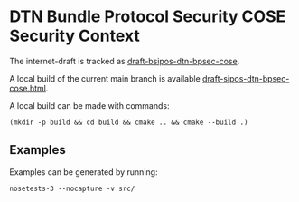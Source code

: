# DTN Bundle Protocol Security COSE Security Context

The internet-draft is tracked as [draft-bsipos-dtn-bpsec-cose](https://datatracker.ietf.org/doc/draft-bsipos-dtn-bpsec-cose/).

A local build of the current main branch is available [draft-sipos-dtn-bpsec-cose.html](https://briansipos.github.io/dtn-bpsec-cose/draft-sipos-dtn-bpsec-cose.html).

A local build can be made with commands:
```
(mkdir -p build && cd build && cmake .. && cmake --build .)
```

## Examples

Examples can be generated by running:
```
nosetests-3 --nocapture -v src/
```
